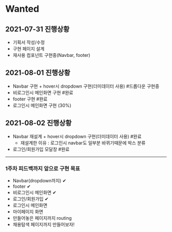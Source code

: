 # Wanted  
## 2021-07-31 진행상황  
- 기획서 작성/수정  
- 구현 페이지 설계  
- 재사용 컴포넌트 구현중(Navbar, footer)  
  
## 2021-08-01 진행상황  
- Navbar 구현 + hover시 dropdown 구현(더미데이터 사용) #드롭다운 구현중  
- 비로그인시 메인화면 구현  #완료
- footer 구현 #완료  
- 로그인시 메인화면 구현 (30%)  
  
## 2021-08-02 진행상황  
- Navbar 재설계 + hover시 dropdown 구현(더미데이터 사용) #완료  
    - 재설계한 이유 : 로그인시 navbar도 일부분 바뀌기때문에 박스 분류    
- 로그인/회원가입 모달창 #완료  

---  
### 1주차 피드백까지 앞으로 구현 목표
- Navbar(dropdown까지) ✔  
- footer ✔  
- 비로그인시 메인화면 ✔
- 로그인/회원가입 ✔  
- 로그인시 메인화면  
- 마이페이지 화면  
- 만들어놓은 페이지까지 routing  
- 채용탐색 페이지까지 만들어보자!  